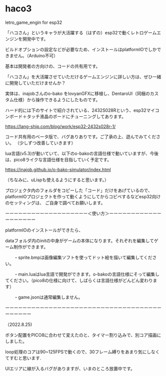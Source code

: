 # haco3
letro_game_engin for esp32 

「ハコさん」というキャラが大活躍する（はずの）esp32で動くレトロゲームエンジンを開発中です。

ビルドオプションの設定などが必要なため、インストールはplatformIOでしかできません。（Arduino不可）

基本は開発者の方向けの、コードの共有用です。

「ハコさん」を大活躍させていただけるゲームエンジンに詳しい方は、ぜひ一緒に開発していただけませんか？

実体は、inajobさんのo-bako をlovyanGFXに移植し、DentaroUI（同梱のカスタム仕様）から操作できるようにしたものです。

ハード的には下のサイトで紹介されている、2432S028Rという、esp32マイコンボード＋タッチ液晶のボードにチューニングしてあります。

https://lang-ship.com/blog/work/esp32-2432s028r-1/

コード共有用のベータ版で、バグありありです。ご了承の上、遊んでみてください。
（少しずつ改善していきます）

lua言語(v5.3)が動いていて、以下のo-bakoの言語仕様で動いていますが、今後は、pico8ライクな言語仕様を目指していく予定です。

https://inajob.github.io/o-bako-simulator/index.html

（ちなみに、uLispも使えるようにすると思います。）

プロジェクタ内のフォルダをコピーした「コード」だけをあげているので、platformIOプロジェクトを作って動くようにしてからコピペするなどesp32向けのセッティングは、
ご自身で調べてお願いします。

ーーーーーーーーーーーーーーーーーーー＜使い方＞ーーーーーーーーーーーーーーーーーーー

platformIOのインストールができたら、

dataフォルダ内のinitの中身がゲームの本体になります。それぞれを編集してゲーム制作ができます。

　　・sprite.bmpは画像編集ソフトを使ってドット絵を描いて編集してください。

　　・main.luaはlua言語で開発ができます。o-bakoの言語仕様にそって編集してください。（pico8の仕様に向けて、しばらくは言語仕様がどんどん変わります）

　　・game.jsonは通常編集しません。
  
  ーーーーーーーーーーーーーーーーーーーーーーーーーーーーーーーーーーーーーーーーーー

（2022.8.25)

ボタン配置をPICO8に合わせて変えたのと、タイマー割り込みで、別コア描画にしました。

loop処理のコアは90~125FPSで動くので、30フレーム縛りをあまり気にしなくてすむと思います.

UIエリアに線が入るバグがありますが、いまのところ放置中です。
